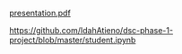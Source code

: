 [presentation.pdf](https://github.com/IdahAtieno/dsc-phase-1-project/blob/master/presentation.pdf)

https://github.com/IdahAtieno/dsc-phase-1-project/blob/master/student.ipynb
